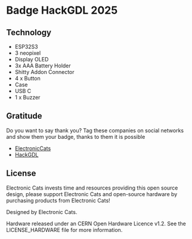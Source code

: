 # Badge HackGDL 2025

## Technology

- ESP32S3
- 3 neopixel
- Display OLED
- 3x AAA Battery Holder
- Shitty Addon Connector
- 4 x Button
- Case
- USB C
- 1 x Buzzer

## Gratitude
Do you want to say thank you? Tag these companies on social networks and show them your badge, thanks to them it is possible

- [ElectronicCats](https://electroniccats.com/)
- [HackGDL](https://hackgdl.net/)

## License

Electronic Cats invests time and resources providing this open source design, please support Electronic Cats and open-source hardware by purchasing products from Electronic Cats!

Designed by Electronic Cats.

Hardware released under an CERN Open Hardware Licence v1.2. See the LICENSE_HARDWARE file for more information.
